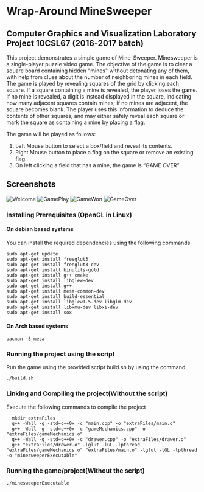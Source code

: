 # Wrap-Around MineSweeper
## Computer Graphics and Visualization Laboratory Project 10CSL67 (2016-2017 batch)
   This project demonstrates a simple game of Mine-Sweeper. Minesweeper is a single-player puzzle
video game. The objective of the game is to clear a square board containing hidden "mines" without
detonating any of them, with help from clues about the number of neighboring mines in each field.
The game is played by revealing squares of the grid by clicking each square. If a square containing a
mine is revealed, the player loses the game. If no mine is revealed, a digit is instead displayed in the square,
indicating how many adjacent squares contain mines; if no mines are adjacent, the square becomes blank. The
player uses this information to deduce the contents of other squares, and may either safely reveal each square
or mark the square as containing a mine by placing a flag.

The game will be played as follows:
   1. Left Mouse button to select a box/field and reveal its contents.
   2. Right Mouse button to place a flag on the square or remove an existing flag.
   3. On left clicking a field that has a mine, the game is “GAME OVER”

## Screenshots
![Welcome](http://i.imgur.com/yytZauD.png)
![GamePlay](http://i.imgur.com/HZLEAg2.png)
![GameWon](http://imgur.com/G3cH09R.png)
![GameOver](http://imgur.com/nkVDa2r.png)
### Installing Prerequisites (OpenGL in Linux)
#### On debian based systems
You can install the required dependencies using the following commands

    sudo apt-get update
    sudo apt-get install freeglut3
    sudo apt-get install freeglut3-dev
    sudo apt-get install binutils-gold
    sudo apt-get install g++ cmake
    sudo apt-get install libglew-dev
    sudo apt-get install g++
    sudo apt-get install mesa-common-dev
    sudo apt-get install build-essential
    sudo apt-get install libglew1.5-dev libglm-dev
    sudo apt-get install libxmu-dev libxi-dev
    sudo apt-get install sox
    
#### On Arch based systems
    
    pacman -S mesa

### Running the project using the script
Run the game using the provided script build.sh by using the command
    
    ./build.sh

### Linking and Compiling the project(Without the script)
Execute the following commands to compile the project  

      mkdir extraFiles
      g++ -Wall -g -std=c++0x -c "main.cpp" -o "extraFiles/main.o"
      g++ -Wall -g -std=c++0x -c "gameMechanics.cpp" -o "extraFiles/gameMechanics.o"
      g++ -Wall -g -std=c++0x -c "drawer.cpp" -o "extraFiles/drawer.o"
      g++ "extraFiles/drawer.o" -lglut -lGL -lpthread "extraFiles/gameMechanics.o" "extraFiles/main.o" -lglut -lGL -lpthread -o "minesweeperExecutable"
 
### Running the game/project(Without the script)
    ./minesweeperExecutable
